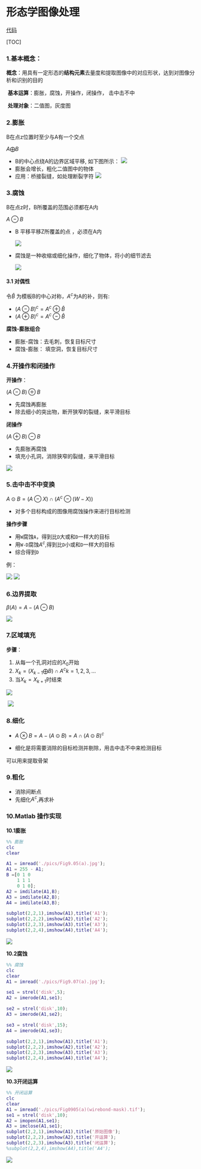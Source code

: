 # 形态学图像处理

[代码](https://www.cnblogs.com/daxiongblog/p/6289551.html)

[TOC]

### 1.基本概念：

​     **概念**：用具有一定形态的**结构元素**去量度和提取图像中的对应形状，达到对图像分析和识别的目的

​     **基本运算**：膨胀，腐蚀，开操作，闭操作， 击中击不中

​    **处理对象**：二值图，灰度图

### 2.膨胀

B在点z位置时至少与A有一个交点

$A \bigoplus B$

- B的中心点绕A的边界区域平移,
	如下图所示：
	![](./pics/膨胀.png)
- 膨胀会增长，粗化二值图中的物体
- 应用：桥接裂缝，如处理断裂字符
	![](./pics/膨胀应用.png)
### 3.腐蚀

B在点z时，B所覆盖的范围必须都在A内

$A \ominus B$

- B 平移平移Z所覆盖的点 ，必须在A内

  ![](./pics/腐蚀.png)

- 腐蚀是一种收缩或细化操作，细化了物体，将小的细节滤去

  ![](./pics/腐蚀膨胀例子.png)
#### 3.1 对偶性

令$\hat{B}$ 为模板B的中心对称，$A^c$为A的补，则有:

- $(A\ominus B )^c = A^c \oplus  \hat{B}$
- $(A\oplus B )^c = A^c \ominus  \hat{B}$

**腐蚀-膨胀组合**

- 膨胀-腐蚀：去毛刺，恢复目标尺寸
- 腐蚀-膨胀： 填空洞，恢复目标尺寸

### 4.开操作和闭操作

**开操作**：

$(A \ominus B)\oplus B$

- 先腐蚀再膨胀
- 除去细小的突出物，断开狭窄的裂缝，来平滑目标

**闭操作**

$(A \oplus B)\ominus B$

- 先膨胀再腐蚀
- 填充小孔洞，消除狭窄的裂缝，来平滑目标

![](./pics/开闭.png)

### 5.击中击不中变换

$A \odot B = (A \ominus X ) \cap (A ^c\ominus (W-X))$

- 对多个目标构成的图像用腐蚀操作来进行目标检测

**操作步骤**

- 用`W`腐蚀`A`，得到比`D`大或和`D`一样大的目标
- 用`W-D`腐蚀$A^c$,得到比`D`小或和`D`一样大的目标
- 综合得到`D`

例：

![](./pics/击中1.png)
![](./pics/击中2.png)

### 6.边界提取

$\beta(A) = A - (A \ominus B)$

![](./pics/边界提取.png)

### 7.区域填充

**步骤**：

1. 从每一个孔洞对应的$X_0$开始
2. $X_k = (X_{k-1} \bigoplus B) \cap A^c    k = 1,2,3,...$
3. 当$X_k = X_{k+1}$时结束

![](./pics/填充.png)

​	![](./pics/填充2.png)

### 8.细化

- $A \otimes B = A - (A \odot B) = A \cap(A \odot B)^c$

- 细化是将需要消除的目标检测并剔除，用击中击不中来检测目标

可以用来提取骨架

### 9.粗化

- 消除间断点
- 先细化$A^c$,再求补

### 10.Matlab 操作实现

**10.1膨胀**

```matlab
%% 膨胀
clc
clear

A1 = imread('./pics/Fig9.05(a).jpg');
A1 = 255 - A1;
B =[0 1 0
    1 1 1
    0 1 0];
A2 = imdilate(A1,B);
A3 = imdilate(A2,B);
A4 = imdilate(A3,B);

subplot(2,2,1),imshow(A1),title('A1');
subplot(2,2,2),imshow(A2),title('A2');
subplot(2,2,3),imshow(A3),title('A3');
subplot(2,2,4),imshow(A4),title('A4');
```

![](./pics/res1.bmp)

**10.2腐蚀**

```matlab
%% 腐蚀
clc 
clear
A1 = imread('./pics/Fig9.07(a).jpg');

se1 = strel('disk',5);
A2 = imerode(A1,se1);

se2 = strel('disk',10);
A3 = imerode(A1,se2);

se3 = strel('disk',15);
A4 = imerode(A1,se3);

subplot(2,2,1),imshow(A1),title('A1');
subplot(2,2,2),imshow(A2),title('A2');
subplot(2,2,3),imshow(A3),title('A3');
subplot(2,2,4),imshow(A4),title('A4');
```

![](./pics/res2.bmp)

**10.3开闭运算**

```matlab
%% 开闭运算
clc 
clear
A1 = imread('./pics/Fig0905(a)(wirebond-mask).tif');
se1 = strel('disk',10);
A2 = imopen(A1,se1);
A3 = imclose(A1,se1);
subplot(2,2,1),imshow(A1),title('原始图像');
subplot(2,2,2),imshow(A2),title('开运算');
subplot(2,2,3),imshow(A3),title('闭运算');
%subplot(2,2,4),imshow(A4),title('A4');
```

![](./pics/res3.bmp)




